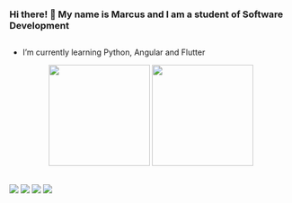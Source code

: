 ### Hi there! 👋 My name is Marcus and I am a student of Software Development
##
- I’m currently learning Python, Angular and Flutter

<div align="center">
  <a href="https://github.com/marcusvco"></a>
  <img height="180em" src="https://github-readme-stats.vercel.app/api?username=marcusvco&show_icons=true&theme=github_dark&include_all_commits=true&count_private=true"/>
  <img height="180em" src="https://github-readme-stats.vercel.app/api/top-langs/?username=marcusvco&layout=compact&langs_count=7&theme=github_dark"/>
</div>

##

<div>
  <a href="https://www.linkedin.com/in/marcus-co/" target="_blank"><img src="https://img.shields.io/badge/LinkedIn-0077B5?style=for-the-badge&logo=linkedin&logoColor=white" target="_blank"></a>
  <a href="https://www.hackerrank.com/marcusvco" target="_blank"><img src="https://img.shields.io/badge/-Hackerrank-2EC866?style=for-the-badge&logo=HackerRank&logoColor=white" target="_blank"></a>
  <a href="https://www.instagram.com/marvin.vc/" target="_blank"><img src="https://img.shields.io/badge/Instagram-E4405F?style=for-the-badge&logo=instagram&logoColor=white" target="_blank"></a>
  <a href="mailto:marvincarvoliveira@gmail.com" target="_blank"><img src="https://img.shields.io/badge/Gmail-D14836?style=for-the-badge&logo=gmail&logoColor=white" target="_blank"></a>
</div>
